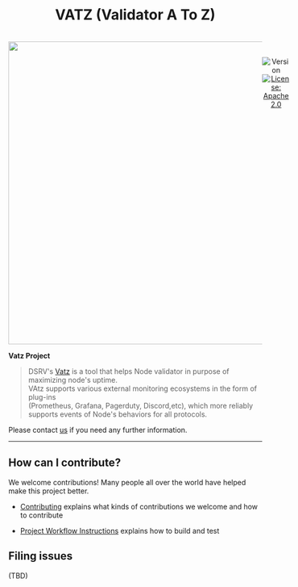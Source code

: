 <h1 align="center"> VATZ (Validator A To Z)</h1>  

<br/>  
<div align="center" style="display:flex;">  
  <img width="600" src="https://user-images.githubusercontent.com/6308023/165422882-2ab14b87-7370-4e3a-9a01-94b545a26316.png">
  <p> 
    <br>
    <img alt="Version"  src="https://img.shields.io/badge/version-0.0.1-blue.svg?cacheSeconds=2592000"  />    
    <a href="https://www.apache.org/licenses/LICENSE-2.0"  target="_blank"><img alt="License: Apache 2.0"  src="https://img.shields.io/badge/License-Apache 2.0-yellow.svg" /></a> 
  </p> 
</div>    

**Vatz Project**

> DSRV's [Vatz](https://github.com/dsrvlabs/vatz)
is a tool that helps Node validator in purpose of maximizing node's uptime.   
> VAtz supports various external monitoring ecosystems in the form of plug-ins   
> (Prometheus, Grafana, Pagerduty, Discord,etc), which more reliably supports events of Node's behaviors for all protocols.


Please contact [us](mailto:validator@dsrvlabs.com) if you need any further information.

---

## How can I contribute?

We welcome contributions! Many people all over the world have helped make this project better.
* [Contributing](docs/contributing.md) explains what kinds of contributions we welcome and how to contribute
- [Project Workflow Instructions](docs/workflow.md) explains how to build and test


## Filing issues
(TBD)
